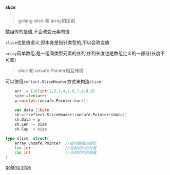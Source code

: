##### slice





> golang slice 和 array的区别

数组传的是值,不会改变元素的值

`slice`也是值语义,但本身是指针类型的,所以会改变值

`array`简单数组:是一组同类型元素的序列,序列长度也是数组定义的一部分(长度不可变)






>  slice 和 unsafe.Pointer相互转换

可以使用`reflect.SliceHeader`方式来构造`slice`

```go
    arr := [10]int{1,2,3,4,5,6,7,8,9,0}
    size:=len(arr)
    p:=uintptr(unsafe.Pointer(&arr))
    
    var data []byte
    sh:=(*reflect.SliceHeader)(unsafe.Pointer(&data))
    sh.Data = p
    sh.Len  = size
    sh.Cap  = size
```



```go
type slice  struct{
	array unsafe.Pointer  //指向数组的指针
	len int               //当前切片的长度
	cap int               //当前切片的容量
}
```

[golang slice](https://halfrost.com/go_slice/)